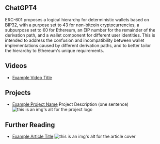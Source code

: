 ## ChatGPT4

ERC-601 proposes a logical hierarchy for deterministic wallets based on BIP32, with a purpose set to 43 for non-bitcoin cryptocurrencies, a subpurpose set to 60 for Ethereum, an EIP number for the remainder of the derivation path, and a wallet component for different user identities. This is intended to address the confusion and incompatibility between wallet implementations caused by different derivation paths, and to better tailor the hierarchy to Ethereum's unique requirements.

## Videos

- [Example Video Title](https://www.youtube.com/watch?v=TDGq4aeevgY)

## Projects

- [Example Project Name](https://xxxx.xxx/xxxxx) Project Description (one sentence) ![this is an img's alt for the project logo](https://xxxx.xxx/project-logo.xxx)

## Further Reading

- [Example Article Title](https://xxxx.xxx/xxxxx) ![this is an img's alt for the article cover](https://xxxx.xxx/article-cover.xxx)
